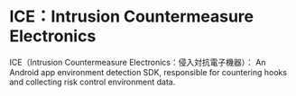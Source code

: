 # ICE：Intrusion Countermeasure Electronics
ICE（Intrusion Countermeasure Electronics：侵入対抗電子機器）： An Android app environment detection SDK, responsible for countering hooks and collecting risk control environment data.
